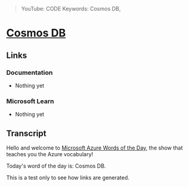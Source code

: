 > YouTube: CODE
> Keywords: Cosmos DB, 

# [Cosmos DB](/topic/cosmos-db/cosmos-db)

<!--YOUTUBEEMBED -->

## Links

### Documentation

- Nothing yet

### Microsoft Learn

- Nothing yet

## Transcript

Hello and welcome to [Microsoft Azure Words of the Day](/), the show that teaches you the Azure vocabulary!

Today's word of the day is: Cosmos DB.

This is a test only to see how links are generated.